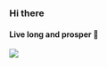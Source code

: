 ### Hi there 


#### Live long and prosper 🖖

<img src="https://github-readme-stats.vercel.app/api/top-langs/?username=pjmalva&layout=compact&langs_count=8&theme=radical"/>
